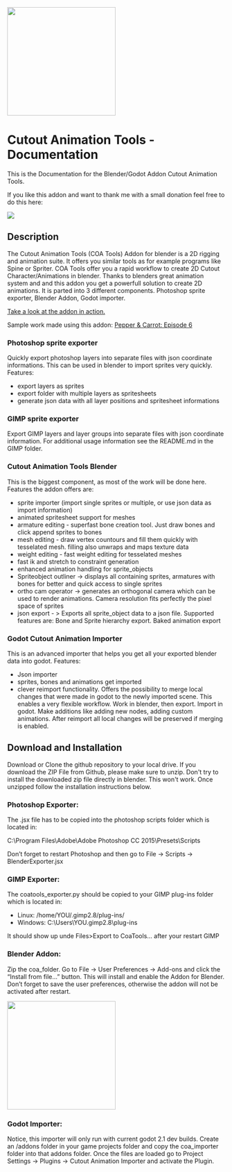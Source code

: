 <img src="./coa_tools_logo.png" width="250">

# Cutout Animation Tools - Documentation
This is the Documentation for the Blender/Godot Addon Cutout Animation Tools.

If you like this addon and want to thank me with a small donation feel free to do this here:

[![](https://www.paypalobjects.com/en_US/i/btn/btn_donateCC_LG.gif)](https://www.paypal.com/cgi-bin/webscr?cmd=_s-xclick&hosted_button_id=8TB6CNT9G8LEN)

## Description
The Cutout Animation Tools (COA Tools) Addon for blender is a 2D rigging and animation suite. It offers you similar tools as for example programs like Spine or Spriter. COA Tools offer you a rapid workflow to create 2D Cutout Character/Animations in blender. Thanks to blenders great animation system and and this addon you get a powerfull solution to create 2D animations. It is parted into 3 different components. Photoshop sprite exporter, Blender Addon, Godot importer.

[Take a look at the addon in action.](https://www.youtube.com/playlist?list=PLPI26-KXCXpA-VMlDIWpmdq6M1m4LEjf_)

Sample work made using this addon: [Pepper & Carrot: Episode 6](https://www.youtube.com/watch?v=cTb1_w8hvqY)

### Photoshop sprite exporter
Quickly export photoshop layers into separate files with json coordinate informations. This can be used in blender to import sprites very quickly.
Features:
- export layers as sprites
- export folder with multiple layers as spritesheets
- generate json data with all layer positions and spritesheet informations

### GIMP sprite exporter
Export GIMP layers and layer groups into separate files with json coordinate information. For additional usage information see the README.md in the GIMP folder.

### Cutout Animation Tools Blender
This is the biggest component, as most of the work will be done here.
Features the addon offers are:
- sprite importer (import single sprites or multiple, or use json data as import information)
- animated spritesheet support for meshes
- armature editing - superfast bone creation tool. Just draw bones and click append sprites to bones
- mesh editing - draw vertex countours and fill them quickly with tesselated mesh. filling also unwraps and maps texture data
- weight editing - fast weight editing for tesselated meshes
- fast ik and stretch to constraint generation 
- enhanced animation handling for sprite_objects
- Spriteobject outliner -> displays all containing sprites, armatures with bones for better and quick access to single sprites
- ortho cam operator -> generates an orthogonal camera which can be used to render animations. Camera resolution fits perfectly the pixel space of sprites
- json export - > Exports all sprite_object data to a json file. Supported features are: Bone and Sprite hierarchy export. Baked animation export

### Godot Cutout Animation Importer
This is an advanced importer that helps you get all your exported blender data into godot.
Features:
- Json importer
- sprites, bones and animations get imported
- clever reimport functionality. Offers the possibility to merge local changes that were made in godot to the newly imported scene. This enables a very flexible workflow. Work in blender, then export. Import in godot. Make additions like adding new nodes, adding custom animations. After reimport all local changes will be preserved if merging is enabled.

## Download and Installation
Download or Clone the github repository to your local drive. If you download the ZIP File from Github, please make sure to unzip.
Don't try to install the downloaded zip file directly in blender. This won't work. Once unzipped follow the installation instructions below.

### Photoshop Exporter:

The .jsx file has to be copied into the photoshop scripts folder which is located in:

C:\Program Files\Adobe\Adobe Photoshop CC 2015\Presets\Scripts

Don’t forget to restart Photoshop and then go to File -> Scripts -> BlenderExporter.jsx

### GIMP Exporter:

The coatools_exporter.py should be copied to your GIMP plug-ins folder which is located in:
- Linux: /home/YOU/.gimp2.8/plug-ins/
- Windows: C:\Users\YOU\.gimp2.8\plug-ins

It should show up unde Files>Export to CoaTools... after your restart GIMP


### Blender Addon:
Zip the coa_folder.
Go to File -> User Preferences -> Add-ons and click the “Install from file...” button.
This will install and enable the Addon for Blender. Don’t forget to save the user preferences, otherwise the addon will not be activated after restart.

<a href="http://misc.artbyndee.de/coa_tools_installation.gif"><img src="http://misc.artbyndee.de/coa_tools_installation.gif" width="250" /></a>

### Godot Importer:
Notice, this importer will only run with current godot 2.1 dev builds. 
Create an /addons folder in your game projects folder and copy the coa_importer folder into that addons folder. Once the files are loaded go to Project Settings -> Plugins -> Cutout Animation Importer and activate the Plugin.

